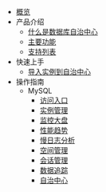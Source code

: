 

* [概览](/udac/README)
* 产品介绍
    * [什么是数据库自治中心](/udac/product/concepts)
    * [主要功能](/udac/product/features)
    * [支持列表](/udac/product/support)
* 快速上手 
    * [导入实例到自治中心](/udac/operation_guide/mysql/import-instance)
* 操作指南
    * MySQL
        * [访问入口](/udac/operation_guide/mysql/access-entrance)
        * [实例管理](/udac/operation_guide/mysql/instance-management)
        * [监控大盘](/udac/operation_guide/mysql/monitor-dashboard-management)
        * [性能趋势](/udac/operation_guide/mysql/performance-trends)
        * [慢日志分析](/udac/operation_guide/mysql/slowlog-analyze)
        * [空间管理](/udac/operation_guide/mysql/space-manage)
        * [会话管理](/udac/operation_guide/mysql/session-management)
        * [数据追踪](/udac/operation_guide/mysql/data_trace)
        * [自治中心](/udac/operation_guide/mysql/autonomy_center)
